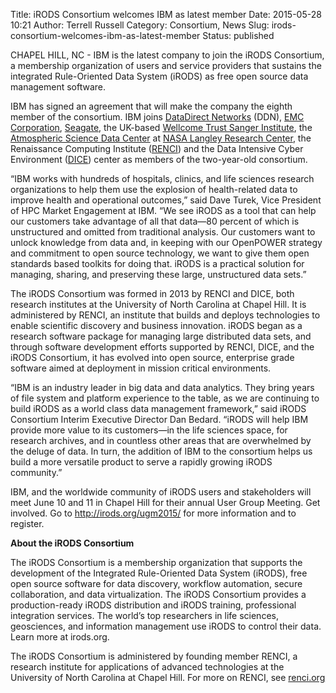 Title: iRODS Consortium welcomes IBM as latest member
Date: 2015-05-28 10:21
Author: Terrell Russell
Category: Consortium, News
Slug: irods-consortium-welcomes-ibm-as-latest-member
Status: published

CHAPEL HILL, NC - IBM is the latest company to join the iRODS
Consortium, a membership organization of users and service providers
that sustains the integrated Rule-Oriented Data System (iRODS) as free
open source data management software.

IBM has signed an agreement that will make the company the eighth member
of the consortium. IBM joins [DataDirect Networks](http://www.ddn.com/)
(DDN), [EMC Corporation](http://www.emc.com/),
[Seagate](http://www.seagate.com/), the UK-based [Wellcome Trust Sanger
Institute](https://www.sanger.ac.uk/), the [Atmospheric Science Data
Center](https://eosweb.larc.nasa.gov/) at [NASA Langley Research
Center](http://www.nasa.gov/centers/langley/home/index.html), the
Renaissance Computing Institute ([RENCI](http://www.renci.org)) and the
Data Intensive Cyber Environment ([DICE](http://dice.unc.edu/)) center
as members of the two-year-old consortium.

“IBM works with hundreds of hospitals, clinics, and life sciences
research organizations to help them use the explosion of health-related
data to improve health and operational outcomes,” said Dave Turek, Vice
President of HPC Market Engagement at IBM. “We see iRODS as a tool that
can help our customers take advantage of all that data—80 percent of
which is unstructured and omitted from traditional analysis. Our
customers want to unlock knowledge from data and, in keeping with our
OpenPOWER strategy and commitment to open source technology, we want to
give them open standards based toolkits for doing that. iRODS is a
practical solution for managing, sharing, and preserving these large,
unstructured data sets.”

The iRODS Consortium was formed in 2013 by RENCI and DICE, both research
institutes at the University of North Carolina at Chapel Hill. It is
administered by RENCI, an institute that builds and deploys technologies
to enable scientific discovery and business innovation. iRODS began as a
research software package for managing large distributed data sets, and
through software development efforts supported by RENCI, DICE, and the
iRODS Consortium, it has evolved into open source, enterprise grade
software aimed at deployment in mission critical environments.

“IBM is an industry leader in big data and data analytics. They bring
years of file system and platform experience to the table, as we are
continuing to build iRODS as a world class data management framework,”
said iRODS Consortium Interim Executive Director Dan Bedard. “iRODS will
help IBM provide more value to its customers—in the life sciences space,
for research archives, and in countless other areas that are overwhelmed
by the deluge of data. In turn, the addition of IBM to the consortium
helps us build a more versatile product to serve a rapidly growing iRODS
community.”

IBM, and the worldwide community of iRODS users and stakeholders will
meet June 10 and 11 in Chapel Hill for their annual User Group Meeting.
Get involved. Go to <http://irods.org/ugm2015/> for more information and
to register.

**About the iRODS Consortium**

The iRODS Consortium is a membership organization that supports the
development of the Integrated Rule-Oriented Data System (iRODS), free
open source software for data discovery, workflow automation, secure
collaboration, and data virtualization. The iRODS Consortium provides a
production-ready iRODS distribution and iRODS training, professional
integration services. The world’s top researchers in life sciences,
geosciences, and information management use iRODS to control their data.
Learn more at irods.org.

The iRODS Consortium is administered by founding member RENCI, a
research institute for applications of advanced technologies at the
University of North Carolina at Chapel Hill. For more on RENCI, see
[renci.org](http://www.renci.org)

 
